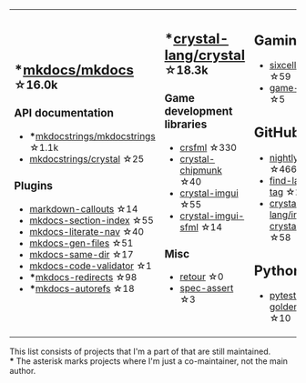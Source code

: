 <table><tr><td>

## **\***[mkdocs/mkdocs](https://github.com/mkdocs/mkdocs) <sup>☆16.0k</sup>

### API documentation

* **\***[mkdocstrings/mkdocstrings](https://github.com/mkdocstrings/mkdocstrings) ☆1.1k
* [mkdocstrings/crystal](https://github.com/mkdocstrings/crystal) ☆25

### Plugins

* [markdown-callouts](https://github.com/oprypin/markdown-callouts) ☆14
* [mkdocs-section-index](https://github.com/oprypin/mkdocs-section-index) ☆55
* [mkdocs-literate-nav](https://github.com/oprypin/mkdocs-literate-nav) ☆40
* [mkdocs-gen-files](https://github.com/oprypin/mkdocs-gen-files) ☆51
* [mkdocs-same-dir](https://github.com/oprypin/mkdocs-same-dir) ☆17
* [mkdocs-code-validator](https://github.com/oprypin/mkdocs-code-validator) ☆1
* **\***[mkdocs-redirects](https://github.com/mkdocs/mkdocs-redirects) ☆98
* **\***[mkdocs-autorefs](https://github.com/mkdocstrings/autorefs) ☆18

</td><td>

## **\***[crystal-lang/crystal](https://github.com/crystal-lang/crystal) <sup>☆18.3k</sup>

### Game development libraries

* [crsfml](https://github.com/oprypin/crsfml) ☆330
* [crystal-chipmunk](https://github.com/oprypin/crystal-chipmunk) ☆40
* [crystal-imgui](https://github.com/oprypin/crystal-imgui) ☆55
* [crystal-imgui-sfml](https://github.com/oprypin/crystal-imgui-sfml) ☆14

### Misc

* [retour](https://github.com/oprypin/retour) ☆0
* [spec-assert](https://github.com/oprypin/spec-assert) ☆3
  
&nbsp;

</td><td>

## Gaming

* [sixcells](https://github.com/oprypin/sixcells) ☆59
* [game-bots](https://github.com/oprypin/game-bots) ☆5

## GitHub

* [nightly.link](https://github.com/oprypin/nightly.link) ☆466
* [find-latest-tag](https://github.com/oprypin/find-latest-tag) ☆27
* [crystal-lang/install-crystal](https://github.com/crystal-lang/install-crystal) ☆58

## Python

* [pytest-golden](https://github.com/oprypin/pytest-golden) ☆10

</tr></table>

This list consists of projects that I'm a part of that are still maintained.  
**\*** The asterisk marks projects where I'm just a co-maintainer, not the main author.
